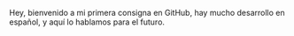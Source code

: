 Hey, bienvenido a mi primera consigna en GitHub, hay mucho desarrollo en español, y aquí lo hablamos para el futuro.
